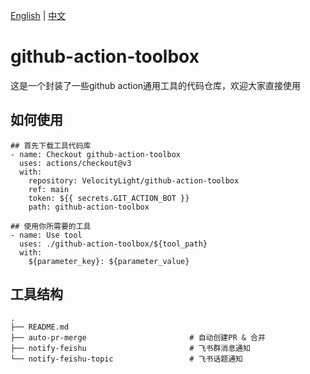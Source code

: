 [English](README.md) | [中文](README_zh.md)

# github-action-toolbox
这是一个封装了一些github action通用工具的代码仓库，欢迎大家直接使用

## 如何使用
```
## 首先下载工具代码库
- name: Checkout github-action-toolbox
  uses: actions/checkout@v3
  with:
    repository: VelocityLight/github-action-toolbox
    ref: main
    token: ${{ secrets.GIT_ACTION_BOT }}
    path: github-action-toolbox

## 使用你所需要的工具
- name: Use tool
  uses: ./github-action-toolbox/${tool_path}
  with:
    ${parameter_key}: ${parameter_value}
```

## 工具结构
```
.
├── README.md
├── auto-pr-merge                       # 自动创建PR & 合并
├── notify-feishu                       # 飞书群消息通知
└── notify-feishu-topic                 # 飞书话题通知
```
